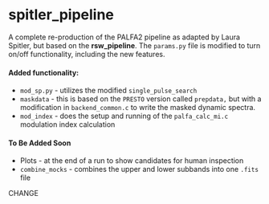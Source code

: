# spitler_pipeline

A complete re-production of the PALFA2 pipeline as adapted by Laura Spitler, but based on the **rsw_pipeline**.  The `params.py` file is modified to turn on/off functionality, including the new features.

#### Added functionality:
* `mod_sp.py` - utilizes the modified `single_pulse_search`
* `maskdata` - this is based on the `PRESTO` version called `prepdata,` but with a modification in `backend_common.c` to write the masked dynamic spectra.
* `mod_index` - does the setup and running of the `palfa_calc_mi.c` modulation index calculation

#### To Be Added Soon
* Plots - at the end of a run to show candidates for human inspection
* `combine_mocks` - combines the upper and lower subbands into one `.fits` file

CHANGE
